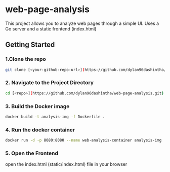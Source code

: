 # web-page-analysis
This project allows you to analyze web pages through a simple UI. Uses a Go server and a static frontend (index.html)

## Getting Started
### 1.Clone the repo
```bash
git clone [<your-github-repo-url>](https://github.com/dylan96dashintha/web-page-analysis.git)
```

### 2. Navigate to the Project Directory
```bash
cd [<repo>](https://github.com/dylan96dashintha/web-page-analysis.git)
```

### 3. Build the Docker image
```bash
docker build -t analysis-img -f Dockerfile .
```

### 4. Run the docker container
```bash
docker run -d -p 8080:8080 --name web-analysis-container analysis-img
```

### 5. Open the Frontend
open the index.html (static/index.html) file in your browser 

